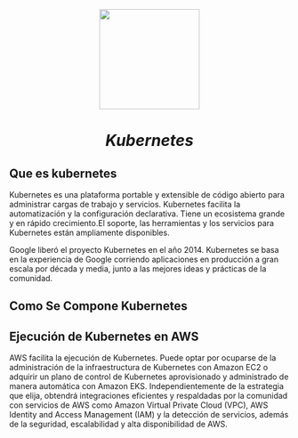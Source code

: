 <div align="center">
<img width="180" align="vertical-align:middle" src="https://cdn.icon-icons.com/icons2/2699/PNG/512/kubernetes_logo_icon_168359.png"></div>

# ***<p align = "center">Kubernetes</p>***

## Que es kubernetes

Kubernetes es una plataforma portable y extensible de código abierto para administrar cargas de trabajo y servicios. Kubernetes facilita la automatización y la configuración declarativa. Tiene un ecosistema grande y en rápido crecimiento.El soporte, las herramientas y los servicios para Kubernetes están ampliamente disponibles.

Google liberó el proyecto Kubernetes en el año 2014. Kubernetes se basa en la experiencia de Google corriendo aplicaciones en producción a gran escala por década y media, junto a las mejores ideas y prácticas de la comunidad.

## **Como Se Compone Kubernetes**


## **Ejecución de Kubernetes en AWS**

AWS facilita la ejecución de Kubernetes. Puede optar por ocuparse de la administración de la infraestructura de Kubernetes con Amazon EC2 o adquirir un plano de control de Kubernetes aprovisionado y administrado de manera automática con Amazon EKS. Independientemente de la estrategia que elija, obtendrá integraciones eficientes y respaldadas por la comunidad con servicios de AWS como Amazon Virtual Private Cloud (VPC), AWS Identity and Access Management (IAM) y la detección de servicios, además de la seguridad, escalabilidad y alta disponibilidad de AWS.
